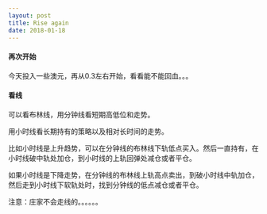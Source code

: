 ```yaml
---
layout: post
title: Rise again
date: 2018-01-18
---
```



#### 再次开始

今天投入一些澳元，再从0.3左右开始，看看能不能回血。。。


#### 看线

可以看布林线，用分钟线看短期高低位和走势。

用小时线看长期持有的策略以及相对长时间的走势。

比如小时线是上升趋势，可以在分钟线的布林线下轨低点买入。然后一直持有，在小时线破中轨处加仓，到小时线的上轨回弹处减仓或者平仓。

如果小时线是下降走势，在分钟线的布林线上轨高点卖出，到破小时线中轨加仓，然后走到小时线下软轨处时，找到分钟线的低点减仓或者平仓。

注意：庄家不会走线的。。。。。。






